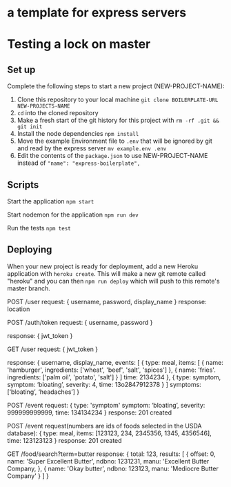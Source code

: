 # a template for express servers
# Testing a lock on master


## Set up

Complete the following steps to start a new project (NEW-PROJECT-NAME):

1. Clone this repository to your local machine `git clone BOILERPLATE-URL NEW-PROJECTS-NAME`
2. `cd` into the cloned repository
3. Make a fresh start of the git history for this project with `rm -rf .git && git init`
4. Install the node dependencies `npm install`
5. Move the example Environment file to `.env` that will be ignored by git and read by the express server `mv example.env .env`
6. Edit the contents of the `package.json` to use NEW-PROJECT-NAME instead of `"name": "express-boilerplate",`

## Scripts

Start the application `npm start`

Start nodemon for the application `npm run dev`

Run the tests `npm test`

## Deploying

When your new project is ready for deployment, add a new Heroku application with `heroku create`. This will make a new git remote called "heroku" and you can then `npm run deploy` which will push to this remote's master branch.


POST /user
  request:
    {
      username, 
      password, 
      display_name
    }
  response: 
    location

POST /auth/token
  request:
    {
      username,
      password
    }

  response:
    {
      jwt_token
    }
    
GET /user 
  request:
    {
      jwt_token
    }

  response:
    {
      username,
      display_name,
      events: 
        [
          {
            type: meal, 
            items: [
              {
                name: 'hamburger',
                ingredients: ['wheat', 'beef', 'salt', 'spices']
              },
              {
                name: 'fries'.
                ingredients: ['palm oil', 'potato', 'salt']
              }
            ]
            time: 2134234
          }, 
          {
            type: symptom, 
            symptom: ‘bloating’, 
            severity: 4, 
            time: 13o2847912378
          }
        ]
        symptoms: [‘bloating’, ‘headaches’]
    }

POST /event
  request:
    {
      type: 'symptom'
      symptom: ‘bloating’,
      severity: 999999999999,
      time: 134134234
    }
  response: 201 created

POST /event
  request(numbers are ids of foods selected in the USDA database):
    {
      type: meal,
      items: [123123, 234, 2345356, 1345, 4356546],
      time: 123123123
    }
  response: 201 created

GET /food/search?term=butter
  response: 
  {
    total: 123,
    results:
    [
      {
        offset: 0,
        name: 'Super Excellent Butter',
        ndbno: 1231231,
        manu: 'Excellent Butter Company,
      },
      {
        name: 'Okay butter',
        ndbno: 123123,
        manu: 'Mediocre Butter Company'
      }
    ]
  }



  


